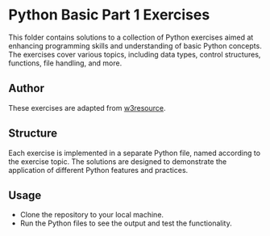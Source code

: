 # Python Basic Part 1 Exercises

This folder contains solutions to a collection of Python exercises aimed at enhancing programming skills and understanding of basic Python concepts. The exercises cover various topics, including data types, control structures, functions, file handling, and more.

## Author

These exercises are adapted from [w3resource](https://www.w3resource.com/python-exercises/python-basic-exercises.php).

## Structure

Each exercise is implemented in a separate Python file, named according to the exercise topic. The solutions are designed to demonstrate the application of different Python features and practices.

## Usage

- Clone the repository to your local machine.
- Run the Python files to see the output and test the functionality.
